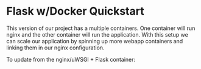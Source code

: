 Flask w/Docker Quickstart
===========================

This version of our project has a multiple containers. One container will run nginx and the other container will run the application. With this setup we can scale our application by spinning up more webapp containers and linking them in our nginx configuration.

To update from the nginx/uWSGI + Flask container: